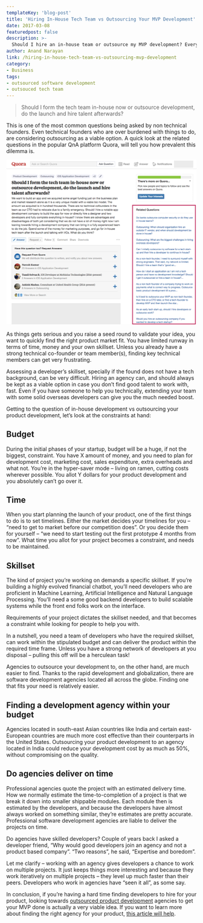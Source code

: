 ```yaml
---
templateKey: 'blog-post'
title: 'Hiring In-House Tech Team vs Outsourcing Your MVP Development'
date: 2017-03-08
featuredpost: false
description: >-
  Should I hire an in-house team or outsource my MVP development? Every entrepreneur faces this question at some point. Read on to know whats best for you.
author: Anand Narayan
link: /hiring-in-house-tech-team-vs-outsourcing-mvp-development
category:
- Business
tags:
- outsourced software development
- outsouced tech team
---
```


> Should I form the tech team in-house now or outsource development, do the launch and hire talent afterwards?

This is one of the most common questions being asked by non technical founders. Even technical founders who are over burdened with things to do, are considering outsourcing as a viable option. A quick look at the related questions in the popular QnA platform Quora, will tell you how prevalent this dilemma is.

![quora-similar questions](./images/quora-similar-questions.png)
 
As things gets serious and you raise a seed round to validate your idea, you want to quickly find the right product market fit. You have limited runway in terms of time, money and your own skillset. Unless you already have a strong technical co-founder or team member(s), finding key technical members can get very frustrating.

Assessing a developer’s skillset, specially if the found does not have a tech background, can be very difficult. Hiring an agency can, and should always be kept as a viable option in case you don’t find good talent to work with, fast. Even if you have someone to help you technically, extending your team with some solid overseas developers can give you the much needed boost.

Getting to the question of in-house development vs outsourcing your product development, let’s look at the constraints at hand:

## Budget

During the initial phases of your startup, budget will be a huge, if not the biggest, constraint. You have X amount of money, and you need to plan for development cost, marketing cost, sales expenditure, extra overheads and what not. You’re in the hyper-saver mode – living on ramen, cutting costs wherever possible.
You allot Y dollars for your product development and you absolutely can’t go over it.

## Time

When you start planning the launch of your product, one of the first things to do is to set timelines. Either the market decides your timelines for you – “need to get to market before our competition does”. Or you decide them for yourself – “we need to start testing out the first prototype 4 months from now”.
What time you allot for your project becomes a constraint, and needs to be maintained.

## Skillset

The kind of project you’re working on demands a specific skillset. If you’re building a highly evolved financial chatbot, you’ll need developers who are proficient in Machine Learning, Artificial Intelligence and Natural Language Processing. You’ll need a some good backend developers to build scalable systems while the front end folks work on the interface.

Requirements of your project dictates the skillset needed, and that becomes a constraint while looking for people to help you with.

In a nutshell, you need a team of developers who have the required skillset, can work within the stipulated budget and can deliver the product within the required time frame. Unless you have a strong network of developers at you disposal – pulling this off will be a herculean task!

Agencies to outsource your development to, on the other hand, are much easier to find. Thanks to the rapid development and globalization, there are software development agencies located all across the globe. Finding one that fits your need is relatively easier.

## Finding a development agency within your budget
Agencies located in south-east Asian countries like India and certain east-European countries are much more cost effective than their counterparts in the United States. Outsourcing your product development to an agency located in India could reduce your development cost by as much as 50%, without compromising on the quality.

## Do agencies deliver on time
Professional agencies quote the project with an estimated delivery time. How we normally estimate the time-to-completion of a project is that we break it down into smaller shippable modules. Each module then is estimated by the developers, and because the developers have almost always worked on something similar, they’re estimates are pretty accurate. Professional software development agencies are liable to deliver the projects on time.

Do agencies have skilled developers?
Couple of years back I asked a developer friend, “Why would good developers join an agency and not a product based company”. “Two reasons”, he said, “Expertise and boredom”.

Let me clarify – working with an agency gives developers a chance to work on multiple projects. It just keeps things more interesting and because they work iteratively on multiple projects – they level up much faster than their peers. Developers who work in agencies have “seen it all”, as some say.

In conclusion, if you’re having a hard time finding developers to hire for your product, looking towards [outsourced product development](/outsourced-product-development/) agencies to get your MVP done is actually a very viable idea. If you want to learn more about finding the right agency for your product, [this article will help](/software-outsourcing-find-right-tech-team-product/).